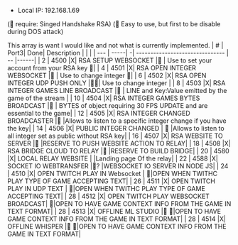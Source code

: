 
- Local IP: 192.168.1.69
  
(🤝 require: Singed Handshake RSA)
(🤖 Easy to use, but first to be disable during DOS attack)

This array is want I would like and not what is currently implemented.
| #   | Port3| Done| Description                         |    |        |
| --- | -----| -| -------------------------------     | -- |------|
| 2   | 4500 |X| RSA SETUP WEBSOCKET                 |🤝    | Use to set your account from your RSA key 🤝|
| 4   | 4501 |X| RSA OPEN INTEGER WEBSOCKET          |🤝    | Use to change integer 🤝|
| 6   | 4502 |X| RSA OPEN INTEGER UDP PUSH ONLY    |🤝🤖| Use to change integer  |
| 8   | 4503 |X| RSA INTEGER GAMES LINE BROADCAST    |🤝    | LINE and Key:Value emitted by the game of the stream |
| 10  | 4504 |X| RSA INTEGER GAMES BYTES BROADCAST   |🤝    | BYTES of object requiring 30 FPS UPDATE and are essential to the game|
| 12  | 4505 |X| RSA INTEGER CHANGED BROADCASTER     |🤝     |Allows to listen to a specific integer change if you have the key|
| 14  | 4506 |X| PUBLIC INTEGER CHANGED            |  🤖  |Allows to listen to all integer set as public without RSA key|
| 16  | 4507 |X| RSA WEBSITE TO SERVER               |🤝    |RESERVE TO PUSH WEBSITE ACTION TO RELAY|
| 18  | 4508 |X| RSA BRIDGE CLOUD TO RELAY           |🤝    |RESERVE TO BUILD BRIDGE|
| 20  | 4580 |X| LOCAL RELAY WEBSITE                 |    |Landing page Of the relay|
| 22  | 4588 |X| SOCKET IO WEBTRANSFER               |🤝?    |WEBSOCKET IO SERVER IN NODE JS|
| 24  | 4510 |X| OPEN TWITCH PLAY IN Websocket       |    🤖|OPEN WHEN TWITHC PLAY TYPE OF GAME ACCEPTING TEXT|
| 26  | 4511 |X| OPEN TWITCH PLAY IN UDP TEXT        |    🤖|OPEN WHEN TWITHC PLAY TYPE OF GAME ACCEPTING TEXT|
| 28  | 4512 |X| OPEN TWITCH PLAY WEBSOCKET BROADCAST|    🤖|OPEN TO HAVE GAME CONTEXT INFO FROM THE GAME IN TEXT FORMAT|
| 28  | 4513 |X| OFFLINE ML STUDIO |🤝    🤖|OPEN TO HAVE GAME CONTEXT INFO FROM THE GAME IN TEXT FORMAT|
| 28  | 4514 |X| OFFLINE WHISPER   |🤝    🤖|OPEN TO HAVE GAME CONTEXT INFO FROM THE GAME IN TEXT FORMAT|
